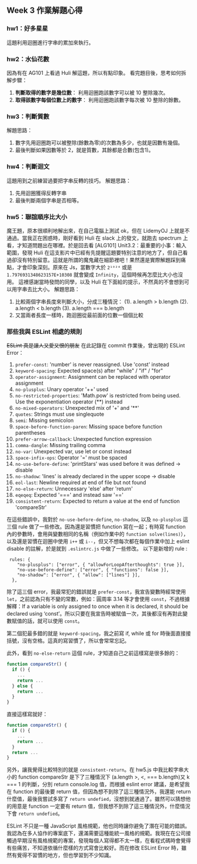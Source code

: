 ## Week 3 作業解題心得

### hw1：好多星星
這題利用迴圈進行字串的累加來執行。

### hw2：水仙花數
因為有在 AG101 上看過 Huli 解這題，所以有點印象。
看完題目後，思考如何拆解步驟：
1. **判斷取得的數字是幾位數**：
  利用迴圈跑該數字可以被 10 整除幾次。
2. **取得該數字每個位數上的數字**：
  利用迴圈跑該數字每次被 10 整除的餘數。
   
### hw3：判斷質數
解題思路：
1. 數字先用迴圈跑可以被整除(餘數為零)的次數為多少，也就是因數有幾個。
2. 最後判斷如果因數等於 2，就是質數，其餘都是合數(包含1)。

### hw4：判斷迴文
這題用到之前練習過要把字串反轉的技巧。
解題思路：
1. 先用迴圈獲得反轉字串
2. 最後判斷兩個字串是否相等。

### hw5：聯誼順序比大小
魔王題，原本很順利地解出來，在自己電腦上測試 ok，但在 LidemyOJ 上就是不通過。當我正在困惑時，剛好看到 Huli 在 slack 上的發文，就跑去 spectrum 上看，才知道問題出在哪裡。於是回去看 \[ALG101] Unit3.2：最重要的小事：輸入範圍，發現 Huli 在這支影片中已經有先提醒這題要特別注意的地方了，但自己看過卻沒有特別留意。這就是所謂的魔鬼藏在細節裡吧！果然還是實際解題踩到痛點，才會印象深刻。原來在 Js，當數字大於 `2¹⁰²⁴` 或是 `1.7976931348623157E+10308` 就會變成 `Infinity`，這個時候再怎麼比大小也沒用。
這裡感謝當時發問的同學，以及 Huli 在下面給的提示，不然真的不會想到可以用字串去比大小。
解題思路：
1. 比較兩個字串長度來判斷大小，分成三種情況：
   (1). a.length > b.length
   (2). a.length < b.length
   (3). a.length === b.length
2. 又當兩者長度一樣時，跑迴圈從最前面的位數一個個比較

### 那些我與 ESLint 相處的規則

~~ESLint 真是讓人又愛又恨的朋友~~
在此記錄在 commit 作業後，曾出現的 ESLint Error：

1.  `prefer-const`: 'number' is never reassigned. Use 'const' instead
2.  `keyword-spacing`: Expected space(s) after "while" / "if" / "for"
3.  `operator-assignment`: Assignment can be replaced with operator assignment
4.  `no-plusplus`: Unary operator '++' used
5.  `no-restricted-properties`: 'Math.pow' is restricted from being used. Use the exponentiation operator (**) instead
6.  `no-mixed-operators`: Unexpected mix of '+' and '**'
7.  `quotes`: Strings must use singlequote
8.  `semi`: Missing semicolon
9.  `space-before-function-paren`: Missing space before function parentheses
10. `prefer-arrow-callback`: Unexpected function expression
11. `comma-dangle`: Missing trailing comma
12. `no-var`: Unexpected var, use let or const instead
13. `space-infix-ops`: Operator '=' must be spaced
14. `no-use-before-define`: 'printStars' was used before it was defined -> disable
15. `no-shadow`: 'lines' is already declared in the upper scope -> disable
16. `eol-last`: Newline required at end of file but not found
17. `no-else-return`: Unnecessary 'else' after 'return'
18. `eqeqeq`: Expected '=\==' and instead saw '=='
19. `consistent-return`: Expected to return a value at the end of function 'compareStr'

在這些錯誤中，我對於 `no-use-before-define`, `no-shadow`, 以及 `no-plusplus` 這三個 rule 做了一些修改。因為還是習慣把 function 寫在一起；有時寫 function 內的參數時，會用與變數相同的名稱（例如作業中的 `function solve(lines)`），以及還是習慣在迴圈中使用 `i++` 或 `i--`，但又不想每次都在每個作業中加上 eslint disable 的註解，於是就到 `.eslintrc.js` 中做了一些修改。
以下是新增的 rule :

```
 rules: {
    "no-plusplus": ["error", { "allowForLoopAfterthoughts": true }],
    "no-use-before-define": ["error", { "functions": false }],
    "no-shadow": ["error", { "allow": ["lines"] }],
  },
```

除了這三個 error，我最常犯的錯誤就是 `prefer-const`，我宣告變數時經常使用 `let`，之前認為只有不變的常數，例如：圓周率 3.14 等才會使用 `const`，不過根據解釋：If a variable is only assigned to once when it is declared, it should be declared using ‘const’。所以只要在我宣告時被賦值一次，其後都沒有再對此變數賦值的話，就可以使用 `const`。

第二個犯最多錯的就是 `keyword-spacing`，我之前寫 if, while 或 for 時後面直接接括號，沒有空格。這真的寫習慣了，所以會常常忘記。

此外，看到 `no-else-return` 這個 rule，才知道自己之前這樣寫是很多餘的：
``` javascript
function compareStr() {
  if () {
    ...
    return ...
  } else {
    return ...
  }
}
```
直接這樣寫就好：
``` javascript
function compareStr() {
  if () {
    ...
    return ...
  }
  return ...
}
```

另外，讓我覺得比較特別的就是 `consistent-return`。在 hw5.js 中我比較字串大小的 function compareStr 是下了三種情況下 (a.length >, <, === b.length)又 k === 1 的判斷，分別 return console.log 值，而根據 eslint error 建議，是希望我在 function 的最後要 return 值，但因為想不到除了這三種情況外，我還能 return 什麼值，最後我嘗試多寫了 `return undefied`，沒想到就通過了。雖然可以猜想他的用意是 function 一定要有 return 值，但我想不到除了這三種情況外，什麼情況下會 `return undefied`。

ESLint 不只是一種 JavaScript 風格規範，他也同時讓你避免了潛在可能的錯誤。我認為在多人協作的專案底下，還滿需要這種能統一風格的規範。我現在在公司接觸過早期沒有風格規範的專案，發現每個人寫得都不太一樣，在看程式碼時會覺得有些痛苦，不知道依循什麼樣的方式寫會比較好。而在修改 ESLint Error 時，雖然有覺得不習慣的地方，但也學習到不少知識。